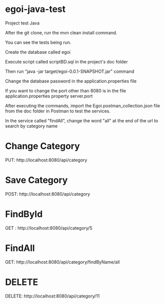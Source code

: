 # egoi-java-test
Project test Java

After the git clone, run the mvn clean install command.

You can see the tests being run.

Create the database called egoi

Execute script called scriptBD.sql in the project's doc folder

Then run "java -jar target/egoi-0.0.1-SNAPSHOT.jar"  command

Change the database password in the application.properties file

If you want to change the port other than 8080 is in the file application.properties property server.port

After executing the commands, import the Egoi.postman_collection.json file from the doc folder in Postman to test the services.

In the service called "findAll", change the word "all" at the end of the url to search by category name

# Change Category
PUT: http://localhost:8080/api/category

# Save Category
POST: http://localhost:8080/api/category

# FindById
GET : http://localhost:8080/api/category/5

# FindAll
GET: http://localhost:8080/api/category/findByName/all

# DELETE
DELETE: http://localhost:8080/api/category/11
